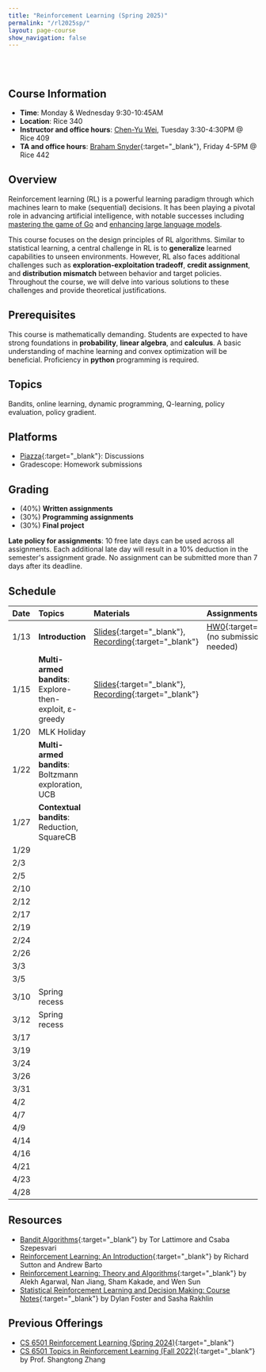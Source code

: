 ```yaml
---
title: "Reinforcement Learning (Spring 2025)"
permalink: "/rl2025sp/"
layout: page-course
show_navigation: false
---
```


<br/><br>

## Course Information
- **Time**: Monday & Wednesday 9:30-10:45AM  
- **Location**: Rice 340   
- **Instructor and office hours**: [Chen-Yu Wei](https://bahh723.github.io/), Tuesday 3:30-4:30PM @ Rice 409     
- **TA and office hours**: [Braham Snyder](https://www.braham.io/){:target="_blank"}, Friday 4-5PM @ Rice 442   


## Overview  
Reinforcement learning (RL) is a powerful learning paradigm through which machines learn to make (sequential) decisions. It has been playing a pivotal role in advancing artificial intelligence, with notable successes including <a href="https://www.nature.com/articles/nature16961" target="_blank">mastering the game of Go</a> and <a href="https://openai.com/index/instruction-following/" target="_blank">enhancing large language models</a>.  

This course focuses on the design principles of RL algorithms. Similar to statistical learning, a central challenge in RL is to **generalize** learned capabilities to unseen environments.  However, RL also faces additional challenges such as **exploration-exploitation tradeoff**, **credit assignment**, and **distribution mismatch** between behavior and target policies. Throughout the course, we will delve into various solutions to these challenges and provide theoretical justifications.  

## Prerequisites  
This course is mathematically demanding. Students are expected to have strong foundations in **probability**, **linear algebra**, and **calculus**. A basic understanding of machine learning and convex optimization will be beneficial. Proficiency in **python** programming is required. 

## Topics 
Bandits, online learning, dynamic programming, Q-learning, policy evaluation, policy gradient. 

## Platforms
- [Piazza](https://piazza.com/class/m5v3ed2f1f63ei/){:target="_blank"}: Discussions  
- Gradescope: Homework submissions  


## Grading
- (40%) **Written assignments**   
- (30%) **Programming assignments**     
- (30%) **Final project**   

**Late policy for assignments**: 10 free late days can be used across all assignments. Each additional late day will result in a 10% deduction in the semester's assignment grade.  No assignment can be submitted more than 7 days after its deadline.  



## Schedule


| Date    | Topics    |  Materials   |  Assignments  |
|:----------------|:----------------|:----------------|:----------------|
| 1/13 | **Introduction** | [Slides](/rl2025sp_files/introduction.pdf){:target="_blank"}, [Recording](https://virginia.zoom.us/rec/share/LOizdQbexpbBT8RsRuRujEIjsJPN2C7Vkxrnt7rv_w-7nBf9sPFuWj-4sTWGr-qD.Usoe7v8ynvlY6Ddi){:target="_blank"} | [HW0](/rl2025sp_files/HW0.pdf){:target="_blank"} (no submission needed) |
| 1/15 | **Multi-armed bandits**: Explore-then-exploit, &epsilon;-greedy | [Slides](/rl2025sp_files/mab.pdf){:target="_blank"}, [Recording](https://virginia.zoom.us/rec/share/6r_YblVPYKHMTHvusfD9ybQJuCtAfX2tcCqkVqBJ5GEyN9DNZEcrnVgI_wU-QYWY.WL2zs2sFlOWpUf_e){:target="_blank"} |  |
| 1/20 | MLK Holiday |  |  | 
| 1/22 | **Multi-armed bandits**: Boltzmann exploration, UCB |  |  |
| 1/27 | **Contextual bandits**: Reduction, SquareCB |  |  |
| 1/29 |  |  |  |
| 2/3 |  |  |  |
| 2/5 |  |  |  |
| 2/10 |  |  |  |
| 2/12 |  |  |  |
| 2/17 |  |  |  |
| 2/19 |  |  |  |
| 2/24 |  |  |  |
| 2/26 |  |  |  |
| 3/3 |  |  |  |
| 3/5 |  |  |  |
| 3/10 | Spring recess |  |  |
| 3/12 | Spring recess |  |  |
| 3/17 |  |  |  |
| 3/19 |  |  |  |
| 3/24 |  |  |  |
| 3/26 |  |  |  |
| 3/31 |  |  |  |
| 4/2 |  |  |  |
| 4/7 |  |  |  |
| 4/9 |  |  |  |
| 4/14 |  |  |  |
| 4/16 |  |  |  |
| 4/21 |  |  |  |
| 4/23 |  |  |  |
| 4/28 |  |  |  |

## Resources
- [Bandit Algorithms](https://tor-lattimore.com/downloads/book/book.pdf){:target="_blank"} by Tor Lattimore and Csaba Szepesvari   
- [Reinforcement Learning: An Introduction](http://incompleteideas.net/book/the-book-2nd.html){:target="_blank"} by Richard Sutton and Andrew Barto  
- [Reinforcement Learning: Theory and Algorithms](https://rltheorybook.github.io/){:target="_blank"} by Alekh Agarwal, Nan Jiang, Sham Kakade, and Wen Sun  
- [Statistical Reinforcement Learning and Decision Making: Course Notes](https://www.mit.edu/~rakhlin/courses/course_stat_rl/course_stat_rl.pdf){:target="_blank"} by Dylan Foster and Sasha Rakhlin


## Previous Offerings    
- [CS 6501 Reinforcement Learning (Spring 2024)](https://bahh723.github.io/rl2024sp/){:target="_blank"}
- [CS 6501 Topics in Reinforcement Learning (Fall 2022)](https://shangtongzhang.github.io/teaching/cs6501_fall_22/index){:target="_blank"} by Prof. Shangtong Zhang  




